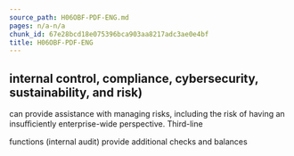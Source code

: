 ```yaml
---
source_path: H06OBF-PDF-ENG.md
pages: n/a-n/a
chunk_id: 67e28bcd18e075396bca903aa8217adc3ae0e4bf
title: H06OBF-PDF-ENG
---
```

## internal control, compliance, cybersecurity, sustainability, and risk)

can provide assistance with managing risks, including the risk of having an insuﬃciently enterprise-wide perspective. Third-line

functions (internal audit) provide additional checks and balances

